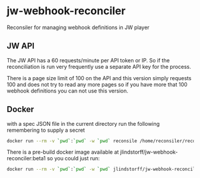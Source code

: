 # jw-webhook-reconciler

Reconsiler for managing webhook definitions in JW player

## JW API

The JW API has a 60 requests/minute per API token or IP. So if the reconciliation is run very frequently use a separate API key for the process.

There is a page size limit of 100 on the API and this version simply requests 100 and does not try to read any more pages so if you have more that 100 webhook definitions you can not use this version.

## Docker

with a spec JSON file in the current directory run the following remembering to supply a secret

```sh
docker run --rm -v `pwd`:`pwd` -w `pwd` reconsile /home/reconsiler/reconsile --secret= list spec.json
```

There is a pre-build docker image available at jlindstorff/jw-webhook-reconciler:beta1 so you could just run:

```sh
docker run --rm -v `pwd`:`pwd` -w `pwd` jlindstorff/jw-webhook-reconciler:beta2 /home/reconciler/reconcile --secret=<secret> list spec.json
```
